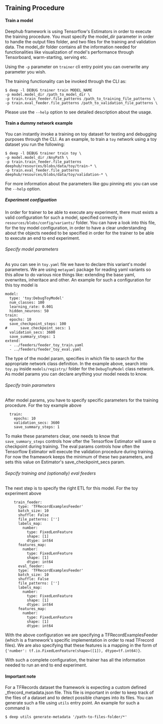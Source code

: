 ## Training Procedure

#### Train a model
Deephub framework is using Tensorflow's Estimators in order to execute the training procedure. You must 
specify the model_dir parameter in order to handle the output files folder, and two files for the training and 
validation data. The model_dir folder contains all the information needed for functionalities like 
visualization of model's performance through Tensorboard, warm-starting, serving etc.

Using the `-p` parameter on `trainer` cli entry point you can overwrite any parameter you wish.

The training functionality can be invoked through the CLI as:
```
$ deep -l DEBUG trainer train MODEL_NAME 
-p model.model_dir /path_to_model_dir \
-p train.train_feeder.file_patterns /path_to_training_file_patterns \ 
-p train.eval_feeder.file_patterns /path_to_validation_file_patterns \
```

Please use the `--help` option to see detailed description about the usage.

#### Train a dummy network example
You can instantly invoke a training on toy dataset for testing and debugging purposes through the CLI.
As an example, to train a `toy` network using a toy dataset you run the following:
```
$ deep -l DEBUG trainer train toy \
-p model.model_dir /AnyPath \
-p train.train_feeder.file_patterns deephub/resources/blobs/data/toy/train-* \ 
-p train.eval_feeder.file_patterns deephub/resources/blobs/data/toy/validation-* \
```

For more information about the parameters like gpu pinning etc you can use the `--help` option.

##### Experiment configuation
In order for trainer to be able to execute any experiment, there must exists a valid configuration for such a model,
specified correctly in `resources/blobs/config/variants/` folder. You can have a look into this file, 
for the toy model configuration, in order to have a clear understanding about the objects needed to be specified in
order for the trainer to be able to execute an end to end experiment.

###### Specify model parameters
As you can see in `toy.yaml` file we have to declare this variant's model parameters. 
We are using `metayaml` package for reading yaml variants so this allow to do various nice things like: extending
the base yaml, overwrites, inheritace and other. An example for such a configuration for this toy model is 
```
model:
  type: 'toy:DebugToyModel'
  num_classes: 100
  learning_rate: 0.001
  hidden_neurons: 50
train:
  epochs: 10
  save_checkpoint_steps: 100
#      save_checkpoint_secs: 1
  validation_secs: 3600
  save_summary_steps: 1
extend:
  - ../feeders/feeder_toy_train.yaml
  - ../feeders/feeder_toy_eval.yaml
```
The type of the model param, specifies in which file to search for the appropriate network class definition. In
the example above, search into `toy.py` inside `models/registry/` folder for the `DebugToyModel` class network. 
As model params you can declare anything your model needs to know.

###### Specify train parameters
After model params, you have to specify specific parameters for the training procedure. For the toy example above 
```
  train:
    epochs: 10
    validation_secs: 3600
    save_summary_steps: 1
```
To make these parameters clear, one needs to know that `save_summary_steps` controls how ofter the Tensorflow Estimator
will save α checkpoint during training. The eval params controls how often the Tensorflow Estimator will execute the
validation procedure during training. For now the framework keeps the minimum of these two parameters, and sets this
value on Estimator's save_checkpoint_secs param.

###### Sepcify training and (optionally) eval feeders
The next step is to specify the right ETL for this model. For the toy experiment above
```
    train_feeder:
      type: 'TFRecordExamplesFeeder'
      batch_size: 10
      shuffle: False
      file_patterns: ['']
      labels_map:
        number:
          type: FixedLenFeature
          shape: [1]
          dtype: int64
      features_map:
        number:
          type: FixedLenFeature
          shape: [1]
          dtype: int64
      eval_feeder:
      type: 'TFRecordExamplesFeeder'
      batch_size: 10
      shuffle: False
      file_patterns: ['']
      labels_map:
        number:
          type: FixedLenFeature
          shape: [1]
          dtype: int64
      features_map:
        number:
          type: FixedLenFeature
          shape: [1]
          dtype: int64
```
With the above configuration we are specifying a TFRecordExamplesFeeder (which is a framework's specific implementation 
in order to read TFrecord files). We are also specifying that these features is a mapping in the form of 
`{'number': tf.io.FixedLenFeature(shape=([1]), dtype=tf.int64)}`.

With such a complete configuration, the trainer has all the information needed to run an end to end experiment.
 

#### Important note
For a TFRecords dataset the framework is expecting a custom defined _tfrecord_metadata.json file. This file is
important in order to keep track of the files of a dataset and to detect possible changes into its files. You can
generate such a file using `utils` entry point. An example for such a command is
```
$ deep utils generate-metadata '/path-to-files-folder/*'
```
